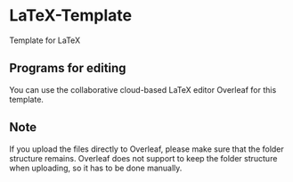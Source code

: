 # LaTeX-Template
Template for LaTeX

## Programs for editing
You can use the collaborative cloud-based LaTeX editor Overleaf for this template.


## Note
If you upload the files directly to Overleaf, please make sure that the folder structure remains. Overleaf does not support to keep the folder structure when uploading, so it has to be done manually.
